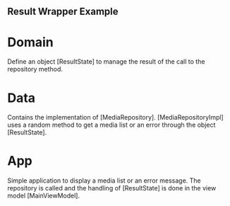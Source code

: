 ## Result Wrapper Example

# Domain
Define an object [ResultState] to manage the result of the call to the repository method.

# Data
Contains the implementation of [MediaRepository].
[MediaRepositoryImpl] uses a random method to get a media list or an error through the object [ResultState].

# App
Simple application to display a media list or an error message.
The repository is called and the handling of [ResultState] is done in the view model [MainViewModel].